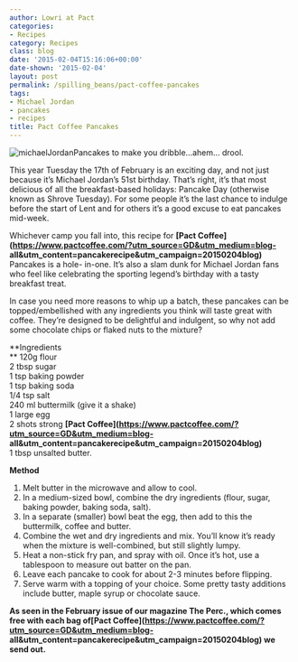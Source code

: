 ```yaml
---
author: Lowri at Pact
categories:
- Recipes
category: Recipes
class: blog
date: '2015-02-04T15:16:06+00:00'
date-shown: '2015-02-04'
layout: post
permalink: /spilling_beans/pact-coffee-pancakes
tags:
- Michael Jordan
- pancakes
- recipes
title: Pact Coffee Pancakes
---
```


![michaelJordan](https://pactcoffee.files.wordpress.com/2015/02/michaeljordan.jpg)Pancakes
to make you dribble…ahem… drool.

This year Tuesday the 17th of February is an exciting day, and not just
because it’s Michael Jordan’s 51st birthday. That’s right, it’s that most
delicious of all the breakfast-based holidays: Pancake Day (otherwise known as
Shrove Tuesday). For some people it’s the last chance to indulge before the
start of Lent and for others it’s a good excuse to eat pancakes mid-week.

Whichever camp you fall into, this recipe for **[Pact
Coffee](https://www.pactcoffee.com/?utm_source=GD&utm_medium=blog-
all&utm_content=pancakerecipe&utm_campaign=20150204blog)** Pancakes is a hole-
in-one. It’s also a slam dunk for Michael Jordan fans who feel like
celebrating the sporting legend’s birthday with a tasty breakfast treat.

In case you need more reasons to whip up a batch, these pancakes can be
topped/embellished with any ingredients you think will taste great with
coffee. They’re designed to be delightful and indulgent, so why not add some
chocolate chips or flaked nuts to the mixture?

**Ingredients  
** 120g flour  
2 tbsp sugar  
1 tsp baking powder  
1 tsp baking soda  
1/4 tsp salt  
240 ml buttermilk (give it a shake)  
1 large egg  
2 shots strong **[Pact
Coffee](https://www.pactcoffee.com/?utm_source=GD&utm_medium=blog-
all&utm_content=pancakerecipe&utm_campaign=20150204blog)**  
1 tbsp unsalted butter.

**Method**

  1. Melt butter in the microwave and allow to cool.
  2. In a medium-sized bowl, combine the dry ingredients (flour, sugar, baking powder, baking soda, salt).
  3. In a separate (smaller) bowl beat the egg, then add to this the buttermilk, coffee and butter.
  4. Combine the wet and dry ingredients and mix. You’ll know it’s ready when the mixture is well-combined, but still slightly lumpy.
  5. Heat a non-stick fry pan, and spray with oil. Once it’s hot, use a tablespoon to measure out batter on the pan.
  6. Leave each pancake to cook for about 2-3 minutes before flipping.
  7. Serve warm with a topping of your choice. Some pretty tasty additions include butter, maple syrup or chocolate sauce.

**As seen in the February issue of our magazine The Perc., which comes free
with each bag of[Pact
Coffee](https://www.pactcoffee.com/?utm_source=GD&utm_medium=blog-
all&utm_content=pancakerecipe&utm_campaign=20150204blog) we send out.**